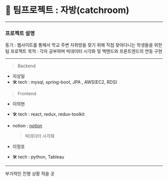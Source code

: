# 🚀 팀프로젝트 : 자방(catchroom)

---

### 프로젝트 설명

동기 : 웹사이트를 통해서 학교 주변 자취방을 찾기 위해 직접 찾아다니는 학생들을 위한 팀 프로젝트
목적 : 각자 공부하며 빅데이터 시각화 및 백엔드와 프론트엔드의 연동 구현

---

> Backend

-   지상일
-   🛠 tech : mysql, spring-boot, JPA , AWS(EC2, RDS)

> Frontend

-   이의현
-   🛠 tech : react, redux, redux-toolkit
-   notion : [notion](https://www.notion.so/24037361792743ab9637e35613ad56c2)

    > 빅데이터 시각화

-   이정호
-   🛠 tech : python, Tableau

---

부가적인 진행 상황 적을 곳
